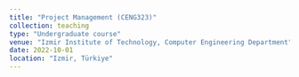 ```yaml
---
title: "Project Management (CENG323)"
collection: teaching
type: "Undergraduate course"
venue: "Izmir Institute of Technology, Computer Engineering Department"
date: 2022-10-01
location: "Izmir, Türkiye"
---
```

